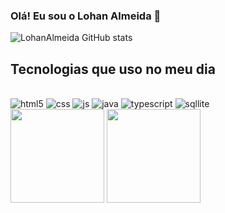 ### Olá! Eu sou o Lohan Almeida 👋

![LohanAlmeida GitHub stats](https://github-readme-stats.vercel.app/api?username=lohanalmeida&show_icons=true&theme=radical)


## Tecnologias que uso no meu dia


<div style="display: inline_block"><br>
  <img aling="center" alt="html5" src="https://img.shields.io/badge/HTML5-E34F26?style=for-the-badge&logo=html5&logoColor=white" />
<img aling="center" alt="css" src="https://img.shields.io/badge/CSS-239120?&style=for-the-badge&logo=css3&logoColor=white" />
  <img aling="center" alt="js"  src="https://img.shields.io/badge/JavaScript-F7DF1E?style=for-the-badge&logo=javascript&logoColor=black" />
<img aling="center" alt="java" src="https://img.shields.io/badge/Java-ED8B00?style=for-the-badge&logo=openjdk&logoColor=white" /> 
<img aling="center" alt="typescript"  src="https://img.shields.io/badge/TypeScript-007ACC?style=for-the-badge&logo=typescript&logoColor=white" />
<img aling="center" alt="sqllite"  src="https://img.shields.io/badge/SQLite-07405E?style=for-the-badge&logo=sqlite&logoColor=white" />

</div>

<div>
<img height="150em" src="https://github-readme-stats.vercel.app/api?username=lohanalmeida&show_icons=true&theme=tokyonight&include_all_commits=true&count_private=true"/>
<img height="150em" src="https://github-readme-stats.vercel.app/api/top-langs/?username=lohanalmeida&layout=compact&langs_count=7&theme=tokyonight"/>
</div>
